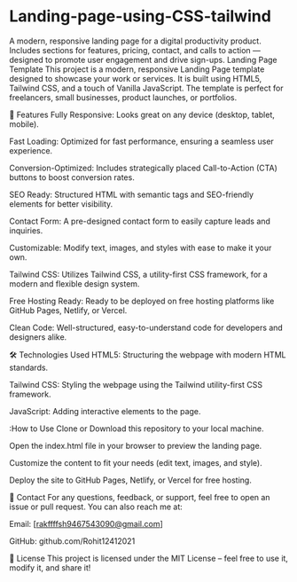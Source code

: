 # Landing-page-using-CSS-tailwind
A modern, responsive landing page for a digital productivity product. Includes sections for features, pricing, contact, and calls to action — designed to promote user engagement and drive sign-ups.
Landing Page Template
This project is a modern, responsive Landing Page template designed to showcase your work or services. It is built using HTML5, Tailwind CSS, and a touch of Vanilla JavaScript. The template is perfect for freelancers, small businesses, product launches, or portfolios.

🚀 Features
Fully Responsive: Looks great on any device (desktop, tablet, mobile).

Fast Loading: Optimized for fast performance, ensuring a seamless user experience.

Conversion-Optimized: Includes strategically placed Call-to-Action (CTA) buttons to boost conversion rates.

SEO Ready: Structured HTML with semantic tags and SEO-friendly elements for better visibility.

Contact Form: A pre-designed contact form to easily capture leads and inquiries.

Customizable: Modify text, images, and styles with ease to make it your own.

Tailwind CSS: Utilizes Tailwind CSS, a utility-first CSS framework, for a modern and flexible design system.

Free Hosting Ready: Ready to be deployed on free hosting platforms like GitHub Pages, Netlify, or Vercel.

Clean Code: Well-structured, easy-to-understand code for developers and designers alike.

🛠 Technologies Used
HTML5: Structuring the webpage with modern HTML standards.

Tailwind CSS: Styling the webpage using the Tailwind utility-first CSS framework.

JavaScript: Adding interactive elements to the page.

:How to Use
Clone or Download this repository to your local machine.

Open the index.html file in your browser to preview the landing page.

Customize the content to fit your needs (edit text, images, and style).

Deploy the site to GitHub Pages, Netlify, or Vercel for free hosting.

📧 Contact
For any questions, feedback, or support, feel free to open an issue or pull request.
You can also reach me at:

Email: [rakffffsh9467543090@gmail.com]

GitHub: github.com/Rohit12412021

📜 License
This project is licensed under the MIT License – feel free to use it, modify it, and share it!

